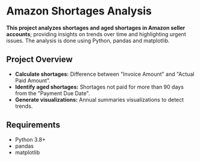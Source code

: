 # Amazon Shortages Analysis

**This project analyzes shortages and aged shortages in Amazon seller accounts**; providing insights on trends over time and highlighting urgent issues. The analysis is done using Python, pandas and matplotlib.

## Project Overview

- **Calculate shortages:** Difference between "Invoice Amount" and "Actual Paid Amount".
- **Identify aged shortages:** Shortages not paid for more than 90 days from the "Payment Due Date".
- **Generate visualizations:** Annual summaries visualizations to detect trends.

## Requirements

- Python 3.8+  
- pandas  
- matplotlib
